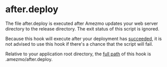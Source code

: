 # after.deploy

The file after.deploy is executed after Amezmo updates your web server directory to the release directory.
The exit status of this script is ignored.

Because this hook will execute after your deployment has
[succeeded](/docs/deployments/directories#successful-deployments), it is not advised to use this
hook if there's a chance that the script will fail.

Relative to your application root directory, the
[full path](/docs/deployments/hooks#hook-files) of this hook is .amezmo/after.deploy.